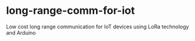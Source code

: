 # long-range-comm-for-iot
Low cost long range communication for IoT devices using LoRa technology and Arduino

